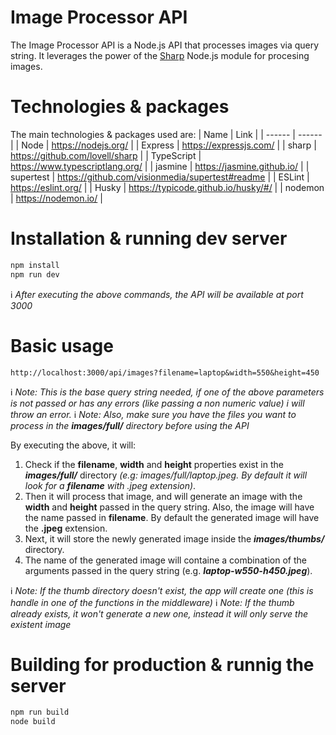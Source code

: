 # Image Processor API
The Image Processor API is a Node.js API that processes images via query string. It leverages the power of the [Sharp](https://github.com/lovell/sharp) Node.js module for procesing images.

# Technologies & packages
The main technologies & packages used are:
| Name | Link |
| ------ | ------ |
| Node | https://nodejs.org/ |
| Express | https://expressjs.com/ |
| sharp | https://github.com/lovell/sharp |
| TypeScript | https://www.typescriptlang.org/ |
| jasmine | https://jasmine.github.io/ |
| supertest | https://github.com/visionmedia/supertest#readme |
| ESLint | https://eslint.org/ |
| Husky | https://typicode.github.io/husky/#/ |
| nodemon | https://nodemon.io/ |


# Installation & running dev server
```sh
npm install
npm run dev
```
ℹ️ _After executing the above commands, the API will be available at port 3000_

# Basic usage
```
http://localhost:3000/api/images?filename=laptop&width=550&height=450
```
ℹ️ _Note: This is the base query string needed, if one of the above parameters is not passed or has any errors (like passing a non numeric value) i will throw an error._
ℹ️ _Note:  Also, make sure you have the files you want to process in the _**images/full/**_ directory before using the API_

By executing the above, it will:

1. Check if the **filename**, **width** and **height** properties exist in the _**images/full/**_ directory _(e.g: images/full/laptop.jpeg. By default it will look for a **filename** with .jpeg extension)_.
2. Then it will process that image, and will generate an image with the **width** and **height** passed in the query string. Also, the image will have the name passed in **filename**. By default the generated image will have the **.jpeg** extension.
3. Next, it will store the newly generated image inside the _**images/thumbs/**_ directory.
4. The name of the generated image will containe a combination of the arguments passed in the query string (e.g. _**laptop-w550-h450.jpeg**_).

ℹ️ _Note: If the thumb directory doesn't exist, the app will create one (this is handle in one of the functions in the middleware)_
ℹ️ _Note: If the thumb already exists, it won't generate a new one, instead it will only serve the existent image_

# Building for production & runnig the server

```sh
npm run build
node build
```